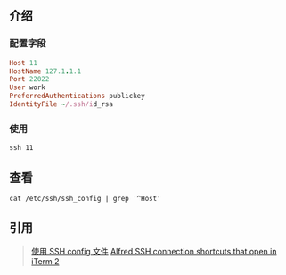## 介绍

### 配置字段
```ruby
Host 11
HostName 127.1.1.1
Port 22022
User work
PreferredAuthentications publickey
IdentityFile ~/.ssh/id_rsa
```

### 使用
```
ssh 11
```

## 查看
```
cat /etc/ssh/ssh_config | grep '^Host'
```

## 引用
>[使用 SSH config 文件](https://daemon369.github.io/ssh/2015/03/21/using-ssh-config-file)
>[Alfred SSH connection shortcuts that open in iTerm 2](https://github.com/projectweekend/alfred-iterm-ssh-workflow)
